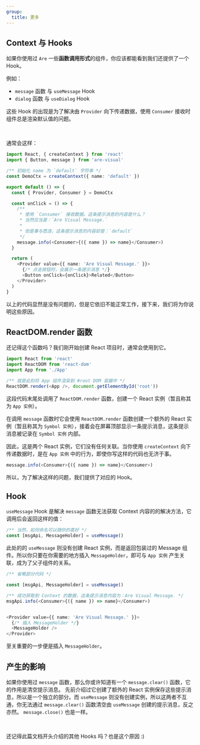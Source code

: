 ```yaml
---
group:
  title: 更多
---
```


## Context 与 Hooks

如果你使用过 `Are` 一些**函数调用形式**的组件，你应该都能看到我们还提供了一个 Hook。

例如：

- `message` 函数 与 `useMessage` Hook
- `dialog` 函数 与 `useDialog` Hook

这些 Hook 的出现是为了解决由 `Provider` 向下传递数据，使用 `Consumer` 接收时组件总是渲染默认值的问题。

<br/>

通常会这样：

```ts
import React, { createContext } from 'react'
import { Button, message } from 'are-visual'

/** 初始化 name 为 `default` 字符串 */
const DemoCtx = createContext({ name: 'default' })

export default () => {
  const { Provider, Consumer } = DemoCtx

  const onClick = () => {
    /**
     * 使用 `Consumer` 接收数据。这条提示消息的内容是什么？
     * 当然应当是：`Are Visual Message.`
     *
     * 但是事与愿违，这条提示消息的内容却是：`default`
     */
    message.info(<Consumer>{({ name }) => name}</Consumer>)
  }

  return (
    <Provider value={{ name: 'Are Visual Message.' }}>
      {/* 点击按钮时，会展示一条提示消息 */}
      <Button onClick={onClick}>Related</Button>
    </Provider>
  )
}
```

以上的代码显然是没有问题的，但是它依旧不能正常工作，接下来，我们将为你说明这些原因。

## ReactDOM.render 函数

还记得这个函数吗？我们刚开始创建 React 项目时，通常会使用到它。

```ts
import React from 'react'
import ReactDOM from 'react-dom'
import App from './App'

/** 就是此刻将 App 组件渲染到 #root DOM 容器中 */
ReactDOM.render(<App />, document.getElementById('root'))
```

这段代码末尾处调用了 `ReactDOM.render` 函数，创建一个 React 实例（暂且称其为 `App 实例`）。

在调用 `message` 函数时它会使用 `ReactDOM.render` 函数创建一个额外的 React 实例（暂且称其为 `Symbol 实例`），接着会在屏幕顶部显示一条提示消息，这条提示消息被记录在 `Symbol 实例` 内部。

因此，这是两个 React 实例，它们没有任何关联。当你使用 `createContext` 向下传递数据时，是在 `App 实例` 中的行为，即使你写这样的代码也无济于事。

```ts
message.info(<Consumer>{({ name }) => name}</Consumer>)
```

所以，为了解决这样的问题，我们提供了对应的 Hook。

## Hook

`useMessage` Hook 是解决 `message` 函数无法获取 Context 内容的的解决方法，它调用后会返回这样的值：

```ts
/** 当然，如何命名可以随你的喜好 */
const [msgApi, MessageHolder] = useMessage()
```

此处的的 `useMessage` 则没有创建 React 实例，而是返回包装过的 Message 组件。所以你只要在你需要的地方插入 `MessageHolder`，即可与 `App 实例` 产生关联，成为了父子组件的关系。

```ts
/** 省略部分代码 */

const [msgApi, MessageHolder] = useMessage()

/** 成功获取到 Context 的数据，这条提示消息内容为：Are Visual Message. */
msgApi.info(<Consumer>{({ name }) => name}</Consumer>)


<Provider value={{ name: 'Are Visual Message.' }}>
  {/* 插入 MessageHolder */}
  <MessageHolder />
</Provider>
```

至关重要的一步便是插入 `MessageHolder`。

## 产生的影响

如果你使用过 `message` 函数，那么你或许知道有一个 `message.clear()` 函数，它的作用是清空提示消息。
先前介绍过它创建了额外的 React 实例保存这些提示消息，所以是一个独立的部分。而 `useMessage` 则没有创建实例，所以这两者不互通，你无法通过 `message.clear()` 函数清空由 `useMessage` 创建的提示消息，反之亦然。
`message.close()` 也是一样。

<br/>

还记得此篇文档开头介绍的其他 Hooks 吗？也是这个原因 :)
